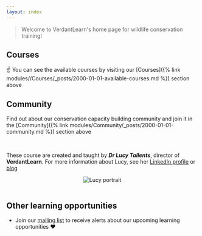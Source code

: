 ```yaml
---
layout: index
---
```


> Welcome to VerdantLearn's home page for wildlife conservation training!

## Courses

:point_up: You can see the available courses by visiting our [Courses]({% link modules//Courses/_posts/2000-01-01-available-courses.md %}) section above

## Community

Find out about our conservation capacity building community and join it in the [Community]({% link modules/Community/_posts/2000-01-01-community.md %}) section above


<br> 

These course are created and taught by ***Dr Lucy Tallents***, director of **VerdantLearn**.  For more information about Lucy, see her [LinkedIn profile](https://uk.linkedin.com/in/lucytallents) or [blog](https://www.lucytallents.com/tags)

<center><img src="{{site.baseurl}}/src/img/LucyRainbowBridge_Square.jpeg" alt="Lucy portrait"></center>

<br> 

## Other learning opportunities

* Join our [mailing list](https://verdantlearn-courses.webflow.io/maillist) to receive alerts about our upcoming learning opportunities :heart:



